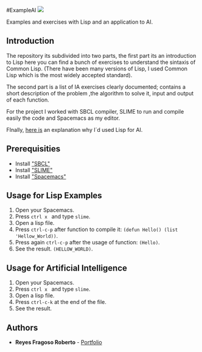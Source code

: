 #ExampleAI <a href="https://github.com/syl20bnr/spacemacs"><img src="https://cdn.rawgit.com/syl20bnr/spacemacs/442d025779da2f62fc86c2082703697714db6514/assets/spacemacs-badge.svg" /></a>

Examples and exercises with Lisp and an application to AI.

## Introduction

The repository its subdivided into two parts, the first part its an introduction to Lisp here you can find a bunch of exercises to understand the sintaxis of Common Lisp. (There have been many versions of Lisp, I used Common Lisp which is the most widely accepted standard). 

The second part is a list of IA exercises clearly documented; contains a short description of the problem ,the algorithm to solve it, input and output of each function. 

For the project I worked with SBCL compiler, SLIME to run and compile easily the code and Spacemacs as my editor.

FInally, [here is](http://norvig.com/paip-preface.html#whylisp) an explanation why I´d used Lisp for AI.


## Prerequisities

* Install ["SBCL"](http://www.sbcl.org/platform-table.html) <br />
* Install ["SLIME"](https://github.com/slime/slime) <br />
* Install ["Spacemacs"](https://github.com/syl20bnr/spacemacs)

## Usage for Lisp Examples
1. Open your Spacemacs. <br>
2. Press ```ctrl x ``` and type ```slime```.  <br>
3. Open a lisp file.  <br>
4. Press  ```ctrl-c-p``` after function to compile it: ```(defun Hello() (list 'Hellow_World))```.
5. Press again ```ctrl-c-p``` after the usage of function: ```(Hello)```.
6. See the result. ```(HELLOW_WORLD)```.

## Usage for Artificial Intelligence
1. Open your Spacemacs. <br>
2. Press ```ctrl x ``` and type ```slime```.  <br>
3. Open a lisp file.  <br>
4. Press  ```ctrl-c-k``` at the end of the file.
5. See the result. 

## Authors
* **Reyes Fragoso Roberto** - [Portfolio](http://robertoreyes.me)
